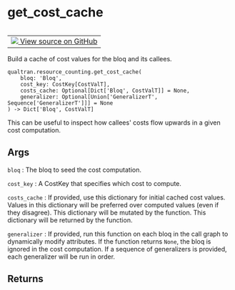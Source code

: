 # get_cost_cache


<table class="tfo-notebook-buttons tfo-api nocontent" align="left">
<td>
  <a target="_blank" href="https://github.com/quantumlib/Qualtran/blob/main/qualtran/resource_counting/_costing.py#L187-L221">
    <img src="https://www.tensorflow.org/images/GitHub-Mark-32px.png" />
    View source on GitHub
  </a>
</td>
</table>



Build a cache of cost values for the bloq and its callees.


<pre class="devsite-click-to-copy prettyprint lang-py tfo-signature-link">
<code>qualtran.resource_counting.get_cost_cache(
    bloq: 'Bloq',
    cost_key: CostKey[CostValT],
    costs_cache: Optional[Dict['Bloq', CostValT]] = None,
    generalizer: Optional[Union['GeneralizerT', Sequence['GeneralizerT']]] = None
) -> Dict['Bloq', CostValT]
</code></pre>



<!-- Placeholder for "Used in" -->

This can be useful to inspect how callees' costs flow upwards in a given cost computation.

<h2 class="add-link">Args</h2>

`bloq`<a id="bloq"></a>
: The bloq to seed the cost computation.

`cost_key`<a id="cost_key"></a>
: A CostKey that specifies which cost to compute.

`costs_cache`<a id="costs_cache"></a>
: If provided, use this dictionary for initial cached cost values. Values in this
  dictionary will be preferred over computed values (even if they disagree). This
  dictionary will be mutated by the function. This dictionary will be returned by the
  function.

`generalizer`<a id="generalizer"></a>
: If provided, run this function on each bloq in the call graph to dynamically
  modify attributes. If the function returns `None`, the bloq is ignored in the
  cost computation. If a sequence of generalizers is provided, each generalizer
  will be run in order.




<h2 class="add-link">Returns</h2>


